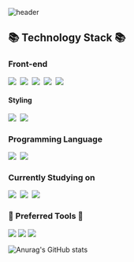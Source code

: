 ![header](https://capsule-render.vercel.app/api?type=waving&color=auto&height=300&section=header&text=YUJIN's%20GITHUB%&fontSize=60)

<h2 align="start">📚 Technology Stack 📚 </h2>

### Front-end
<p>
  <img src="https://img.shields.io/badge/Html5-e34f26?style=flat-square&logo=html5&logoColor=white"/>&nbsp 
  <img src="https://img.shields.io/badge/JavaScript-F7DF1E?style=flat-square&logo=Javascript&logoColor=ffffff"/>&nbsp  
  <img src="https://img.shields.io/badge/TypeScript-3178C6?style=flat-squaree&logo=TypeScript&logoColor=ffffff"/>&nbsp
  <img src="https://img.shields.io/badge/Jquery-0769ad?style=flat-square&logo=jquery&logoColor=white"/>&nbsp 
  <img src="https://img.shields.io/badge/React-61DAFB?style=flat-square&logo=React&logoColor=ffffff"/>&nbsp  
</p>

#### Styling
<p>
  <img src="https://img.shields.io/badge/Css-1572B6?style=flat-square&logo=css3&logoColor=white"/>&nbsp 
  <img src="https://img.shields.io/badge/Tailwind-06B6D4?style=flat-square&logo=tailwindCss&logoColor=white"/>&nbsp 
</p>

### Programming Language
<p>
  <img src="https://img.shields.io/badge/C-A8B9CC?style=flat-square&logo=C&logoColor=white"/>&nbsp 
  <img src="https://img.shields.io/badge/Python-3766AB?style=flat-square&logo=Python&logoColor=white"/>&nbsp 
</p>

### Currently Studying on
<p>
  <img src="https://img.shields.io/badge/TypeScript-3178C6?style=flat-squaree&logo=TypeScript&logoColor=ffffff"/>&nbsp   
  <img src="https://img.shields.io/badge/React-61DAFB?style=flat-square&logo=React&logoColor=ffffff"/>&nbsp  
  <img src="https://img.shields.io/badge/Redux-764ABC?style=flat-square&logo=redux&logoColor=white"/>&nbsp 
</p>

### 📝 Preferred Tools 📝
<p>
  <img src="https://img.shields.io/badge/Github-181717?style=flat-square&logo=Github&logoColor=ffffff"/>
  <img src="https://img.shields.io/badge/Notion-000000?style=flat-square&logo=Notion&logoColor=ffffff"/>
  <img src="https://img.shields.io/badge/Figma-F24E1E?style=flat-square&logo=Figma&logoColor=ffffff"/>
</p>

![Anurag's GitHub stats](https://github-readme-stats.vercel.app/api?username=yujin5959&show_icons=true&theme=dark)
<!--
**yujin5959/yujin5959** is a ✨ _special_ ✨ repository because its `README.md` (this file) appears on your GitHub profile.

Here are some ideas to get you started:

- 🔭 I’m currently working on ...
- 🌱 I’m currently learning ...
- 👯 I’m looking to collaborate on ...
- 🤔 I’m looking for help with ...
- 💬 Ask me about ...
- 📫 How to reach me: ...
- 😄 Pronouns: ...
- ⚡ Fun fact: ...
-->
